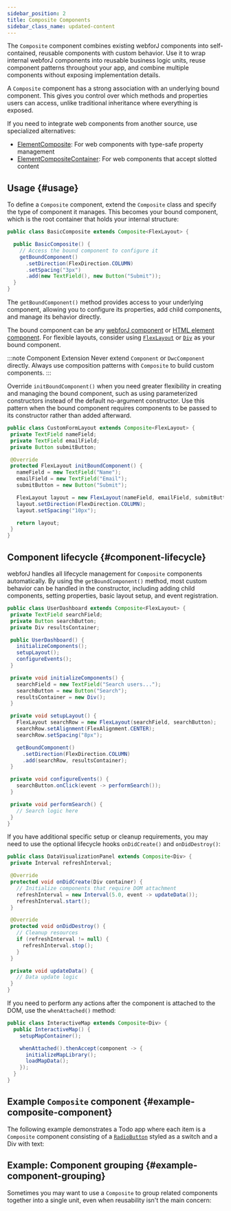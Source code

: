 ```yaml
---
sidebar_position: 2
title: Composite Components
sidebar_class_name: updated-content
---
```


<DocChip chip='since' label='23.06' />
<JavadocLink type="foundation" location="com/webforj/component/Composite" top='true'/>


The `Composite` component combines existing webforJ components into self-contained, reusable components with custom behavior. Use it to wrap internal webforJ components into reusable business logic units, reuse component patterns throughout your app, and combine multiple components without exposing implementation details.

A `Composite` component has a strong association with an underlying bound component. This gives you control over which methods and properties users can access, unlike traditional inheritance where everything is exposed.

If you need to integrate web components from another source, use specialized alternatives:

- [ElementComposite](https://javadoc.io/doc/com.webforj/webforj-foundation/latest/com/webforj/component/element/ElementComposite.html): For web components with type-safe property management
- [ElementCompositeContainer](https://javadoc.io/doc/com.webforj/webforj-foundation/latest/com/webforj/component/element/ElementCompositeContainer.html): For web components that accept slotted content

## Usage {#usage}

To define a `Composite` component, extend the `Composite` class and specify the type of component it manages. This becomes your bound component, which is the root container that holds your internal structure:

```java title="BasicComposite.java"
public class BasicComposite extends Composite<FlexLayout> {

  public BasicComposite() {
    // Access the bound component to configure it
    getBoundComponent()
      .setDirection(FlexDirection.COLUMN)
      .setSpacing("3px")
      .add(new TextField(), new Button("Submit"));
  }
}
```

The `getBoundComponent()` method provides access to your underlying component, allowing you to configure its properties, add child components, and manage its behavior directly.

The bound component can be any [webforJ component](../components/overview) or [HTML element component](/docs/building-ui/web-components/html-elements). For flexible layouts, consider using [`FlexLayout`](../components/flex-layout) or [`Div`](https://javadoc.io/doc/com.webforj/webforj-foundation/latest/com/webforj/component/html/elements/Div.html) as your bound component.

:::note Component Extension
Never extend `Component` or `DwcComponent` directly. Always use composition patterns with `Composite` to build custom components.
:::

Override `initBoundComponent()` when you need greater flexibility in creating and managing the bound component, such as using parameterized constructors instead of the default no-argument constructor. Use this pattern when the bound component requires components to be passed to its constructor rather than added afterward.


```java title="CustomFormLayout.java"
public class CustomFormLayout extends Composite<FlexLayout> {
 private TextField nameField;
 private TextField emailField;
 private Button submitButton;

 @Override
 protected FlexLayout initBoundComponent() {
   nameField = new TextField("Name");
   emailField = new TextField("Email");
   submitButton = new Button("Submit");

   FlexLayout layout = new FlexLayout(nameField, emailField, submitButton);
   layout.setDirection(FlexDirection.COLUMN);
   layout.setSpacing("10px");

   return layout;
 }
}
```

## Component lifecycle {#component-lifecycle}

webforJ handles all lifecycle management for `Composite` components automatically. By using the `getBoundComponent()` method, most custom behavior can be handled in the constructor, including adding child components, setting properties, basic layout setup, and event registration.

```java
public class UserDashboard extends Composite<FlexLayout> {
 private TextField searchField;
 private Button searchButton;
 private Div resultsContainer;

 public UserDashboard() {
   initializeComponents();
   setupLayout();
   configureEvents();
 }

 private void initializeComponents() {
   searchField = new TextField("Search users...");
   searchButton = new Button("Search");
   resultsContainer = new Div();
 }

 private void setupLayout() {
   FlexLayout searchRow = new FlexLayout(searchField, searchButton);
   searchRow.setAlignment(FlexAlignment.CENTER);
   searchRow.setSpacing("8px");

   getBoundComponent()
     .setDirection(FlexDirection.COLUMN)
     .add(searchRow, resultsContainer);
 }

 private void configureEvents() {
   searchButton.onClick(event -> performSearch());
 }

 private void performSearch() {
   // Search logic here
 }
}
```

If you have additional specific setup or cleanup requirements, you may need to use the optional lifecycle hooks `onDidCreate()` and `onDidDestroy()`:

```java
public class DataVisualizationPanel extends Composite<Div> {
 private Interval refreshInterval;

 @Override
 protected void onDidCreate(Div container) {
   // Initialize components that require DOM attachment
   refreshInterval = new Interval(5.0, event -> updateData());
   refreshInterval.start();
 }

 @Override
 protected void onDidDestroy() {
   // Cleanup resources
   if (refreshInterval != null) {
     refreshInterval.stop();
   }
 }

 private void updateData() {
   // Data update logic
 }
}
```

If you need to perform any actions after the component is attached to the DOM, use the `whenAttached()` method:

```java title="InteractiveMap.java"
public class InteractiveMap extends Composite<Div> {
  public InteractiveMap() {
    setupMapContainer();

    whenAttached().thenAccept(component -> {
      initializeMapLibrary();
      loadMapData();
    });
  }
}
```

## Example `Composite` component {#example-composite-component}

The following example demonstrates a Todo app where each item is a `Composite` component consisting of a [`RadioButton`](../components/radiobutton) styled as a switch and a Div with text: 

<ComponentDemo 
path='/webforj/composite?' 
cssURL='https://raw.githubusercontent.com/webforj/webforj-documentation/main/src/main/resources/static/composite/composite.css'
javaE='https://raw.githubusercontent.com/webforj/webforj-documentation/refs/heads/main/src/main/java/com/webforj/samples/views/composite/CompositeView.java'
height='500px'
/>

## Example: Component grouping {#example-component-grouping}

Sometimes you may want to use a `Composite` to group related components together into a single unit, even when reusability isn't the main concern:

<ComponentDemo
path='/webforj/analyticscardcomposite?'
cssURL='https://raw.githubusercontent.com/webforj/webforj-documentation/main/src/main/resources/static/composite/analyticscomposite.css'
javaE='https://raw.githubusercontent.com/webforj/webforj-documentation/refs/heads/main/src/main/java/com/webforj/samples/views/composite/AnalyticsCardCompositeView.java'
height='500px'
/>
